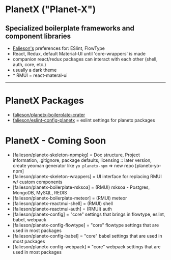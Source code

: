 PlanetX ("Planet-X")
======

Specialized boilerplate frameworks and component libraries
------
- [Falieson's](https://github.com/Falieson) preferences for: ESlint, FlowType
- React, Redux, default Material-UI until 'core-wrappers' is made
- companion react/redux packages can interact with each other (shell, auth, core, etc.)
- usually a dark theme
- \* RMUI = react-materal-ui


---

# PlanetX Packages
- [falieson/planetx-boilerplate-crater](https://github.com/Falieson/planetx-boilerplate-crater)
- [falieson/eslint-config-planetx](https://github.com/Falieson/eslint-config-planetx) = eslint settings for planetx packages

# PlanetX - Coming Soon
- [falieson/planetx-skeleton-npmpkg] = Doc structure, Project information, .gitignore, package defaults, licensing :: later version, create yeoman generator like `yo planetx-npm` => new repo [planetx-yo-npm]
- [falieson/planetx-skeleton-wrappers] = UI interface for replacing RMUI w/ custom components
- [falieson/planetx-boilerplate-rsksoa] = (RMUI) rsksoa - Postgres, MongoDB, MySQL, REDIS
- [falieson/planetx-boilerplate-meteor] = (RMUI) meteor
- [falieson/planetx-reactmui-shell] = (RMUI) shell
- [falieson/planetx-reactmui-auth] = (RMUI) auth
- [falieson/planetx-config] = "core" settings that brings in flowtype, eslint, babel, webpack
- [falieson/planetx-config-flowtype] = "core" flowtype settings that are used in most packages
- [falieson/planetx-config-babel] = "core" babel settings that are used in most packages
- [falieson/planetx-config-webpack] = "core" webpack settings that are used in most packages
